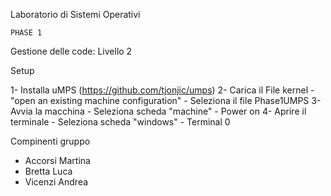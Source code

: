 Laboratorio di Sistemi Operativi 

	PHASE 1

Gestione delle code: Livello 2

Setup 

1- Installa uMPS (https://github.com/tjonjic/umps)
2- Carica il File kernel 
	- "open an existing machine configuration"
	- Seleziona il file Phase1UMPS
3- Avvia la macchina
	- Seleziona scheda "machine"
	- Power on 
4- Aprire il terminale 
	- Seleziona scheda "windows"
	- Terminal 0


Compinenti gruppo
- Accorsi Martina 
- Bretta Luca
- Vicenzi Andrea

